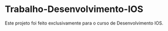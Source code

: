 # Trabalho-Desenvolvimento-IOS
Este projeto foi feito exclusivamente para o curso de Desenvolvimento IOS.
